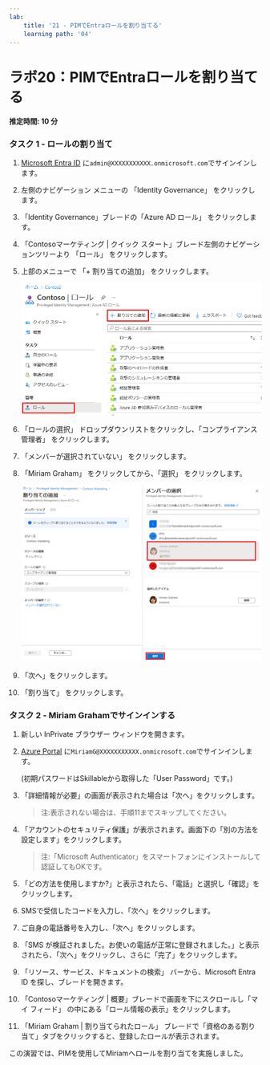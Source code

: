 ```yaml
---
lab:
    title: '21 - PIMでEntraロールを割り当てる'
    learning path: '04'
---
```


# ラボ20：PIMでEntraロールを割り当てる

#### 推定時間: 10 分

### タスク 1 - ロールの割り当て

1. [Microsoft Entra ID]( https://portal.azure.com/#blade/Microsoft_AAD_IAM/ActiveDirectoryMenuBlade/Overview) に`admin@XXXXXXXXXXX.onmicrosoft.com`でサインインします。

1. 左側のナビゲーション メニューの 「Identity Governance」 をクリックします。

1. 「Identity  Governance」ブレードの「Azure AD ロール」 をクリックします。

1. 「Contosoマーケティング | クイック スタート」ブレード左側のナビゲーションツリーより 「ロール」 をクリックします。

1. 上部のメニューで 「+ 割り当ての追加」 をクリックします。

    ![「割り当ての追加」メニューが強調表示された Azure AD ロールを表示している画面イメージ](./media/lp4-mod3-pim-assign-role.png)

1. 「ロールの選択」 ドロップダウンリストをクリックし、「コンプライアンス管理者」 をクリックします。

1. 「メンバーが選択されていない」 をクリックします。

1.  「Miriam Graham」 をクリックしてから、「選択」 をクリックします。

    ![クリックしたメンバーが強調表示された「メンバーのクリック」ウィンドウを表示している画面イメージ](./media/lp4-mod3-pim-add-role-assignment.png)

1. 「次へ」をクリックします。

1. 「割り当て」 をクリックします。

      

### タスク 2 - Miriam Grahamでサインインする

1. 新しい InPrivate ブラウザー ウィンドウを開きます。

2. [Azure Portal](https://portal.azure.com) に`MiriamG@XXXXXXXXXXX.onmicrosoft.com`でサインインします。

   (初期パスワードはSkillableから取得した「User Password」です。)

3. 「詳細情報が必要」の画面が表示された場合は「次へ」をクリックします。

   > 注:表示されない場合は、手順11までスキップしてください。

4. 「アカウントのセキュリティ保護」が表示されます。画面下の「別の方法を設定します」をクリックします。

   > 注:「Microsoft Authenticator」をスマートフォンにインストールして認証してもOKです。

5. 「どの方法を使用しますか?」と表示されたら、「電話」と選択し「確認」をクリックします。

6. SMSで受信したコードを入力し、「次へ」をクリックします。

7. ご自身の電話番号を入力し、「次へ」をクリックします。

8. 「SMS が検証されました。お使いの電話が正常に登録されました。」と表示されたら、「次へ」をクリックし、さらに「完了」をクリックします。

9. 「リソース、サービス、ドキュメントの検索」 バーから、Microsoft Entra ID を探し、ブレードを開きます。

10. 「Contosoマーケティング | 概要」ブレードで画面を下にスクロールし「マイ フィード」 の中にある「ロール情報の表示」をクリックします。

11. 「Miriam Graham | 割り当てられたロール」 ブレードで「資格のある割り当て」タブをクリックすると、登録したロールが表示されます。



この演習では、PIMを使用してMiriamへロールを割り当てを実施しました。
